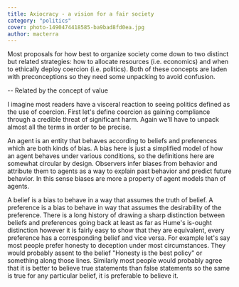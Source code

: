 ```yaml
---
title: Axiocracy - a vision for a fair society
category: "politics"
cover: photo-1490474418585-ba9bad8fd0ea.jpg
author: macterra
---
```


Most proposals for how best to organize society come down to two distinct but related strategies: how to allocate resources (i.e. economics) and when to ethically deploy coercion (i.e. politics).
Both of these concepts are laden with preconceptions so they need some unpacking to avoid confusion.

-- Related by the concept of value

I imagine most readers have a visceral reaction to seeing politics defined as the use of coercion.
First let's define coercion as gaining compliance through a credible threat of significant harm. 
Again we'll have to unpack almost all the terms in order to be precise.

An agent is an entity that behaves according to beliefs and preferences which are both kinds of bias.
A bias here is just a simplified model of how an agent behaves under various conditions, so the definitions here are somewhat circular by design.
Observers infer biases from behavior and attribute them to agents as a way to explain past behavior and predict future behavior.
In this sense biases are more a property of agent models than of agents.

A belief is a bias to behave in a way that assumes the truth of belief.
A preference is a bias to behave in way that assumes the desirability of the preference.
There is a long history of drawing a sharp distinction between beliefs and preferences going back at least as far as Hume's is-ought distinction however it is fairly easy to show that they are equivalent, every preference has a corresponding belief and vice versa.
For example let's say most people prefer honesty to deception under most circumstances. 
They would probably assent to the belief "Honesty is the best policy" or something along those lines.
Similarly most people would probably agree that it is better to believe true statements than false statements so the same is true for any particular belief, it is preferable to believe it.
